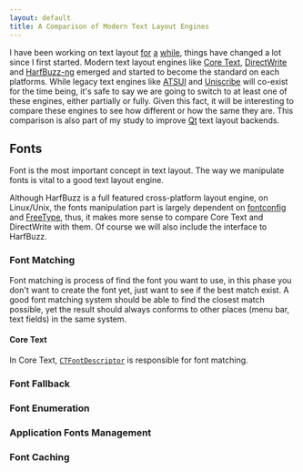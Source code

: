 ```yaml
---
layout: default
title: A Comparison of Modern Text Layout Engines
---
```


I have been working on text layout [for][vim-cocoa] [a][itextus] [while][qt], things have changed a lot since I first started. Modern text layout engines like [Core Text][coretext], [DirectWrite][directwrite] and [HarfBuzz-ng][hb-ng] emerged and started to become the standard on each platforms. While legacy text engines like [ATSUI][atsui] and [Uniscribe][uniscribe] will co-exist for the time being, it's safe to say we are going to switch to at least one of these engines, either partially or fully. Given this fact, it will be interesting to compare these engines to see how different or how the same they are. This comparison is also part of my study to improve [Qt][qt] text layout backends.

[vim-cocoa]: http://code.jjgod.org/p/vim-cocoa
[itextus]: https://github.com/jjgod/iTextus
[qt]: http://qt.nokia.com
[coretext]: http://en.wikipedia.org/wiki/Core_Text
[directwrite]: http://msdn.microsoft.com/en-us/library/dd371554.aspx
[hb-ng]: http://www.freedesktop.org/wiki/Software/HarfBuzz
[atsui]: http://en.wikipedia.org/wiki/Apple_Type_Services_for_Unicode_Imaging
[uniscribe]: http://www.microsoft.com/typography/developers/uniscribe/

Fonts
-----

Font is the most important concept in text layout. The way we manipulate fonts is vital to a good text layout engine.

Although HarfBuzz is a full featured cross-platform layout engine, on Linux/Unix, the fonts manipulation part is largely dependent on [fontconfig][fontconfig] and [FreeType][freetype], thus, it makes more sense to compare Core Text and DirectWrite with them. Of course we will also include the interface to HarfBuzz.

[fontconfig]: http://fontconfig.org
[freetype]: http://freetype.org

### Font Matching

Font matching is process of find the font you want to use, in this phase you don't want to create the font yet, just want to see if the best match exist. A good font matching system should be able to find the closest match possible, yet the result should always conforms to other places (menu bar, text fields) in the same system.

#### Core Text

In Core Text, [`CTFontDescriptor`][ctfd] is responsible for font matching.

[ctfd]: http://developer.apple.com/library/mac/#documentation/Carbon/Reference/CTFontDescriptorRef/Reference/reference.html

### Font Fallback

### Font Enumeration

### Application Fonts Management

### Font Caching

